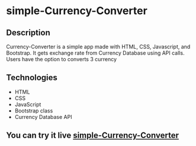 # simple-Currency-Converter
## Description

Currency-Converter is a simple app made with HTML, CSS, Javascript,  and Bootstrap. It gets exchange rate from Currency Database using API calls. Users have the option to converts 3 currency
## Technologies
* HTML
* CSS
* JavaScript
* Bootstrap class
* Currency Database API


## You can try it live <a href = "https://maksimtimchenko.github.io/simple-Currency-Converter/" target = "_blank">simple-Currency-Converter</a>
